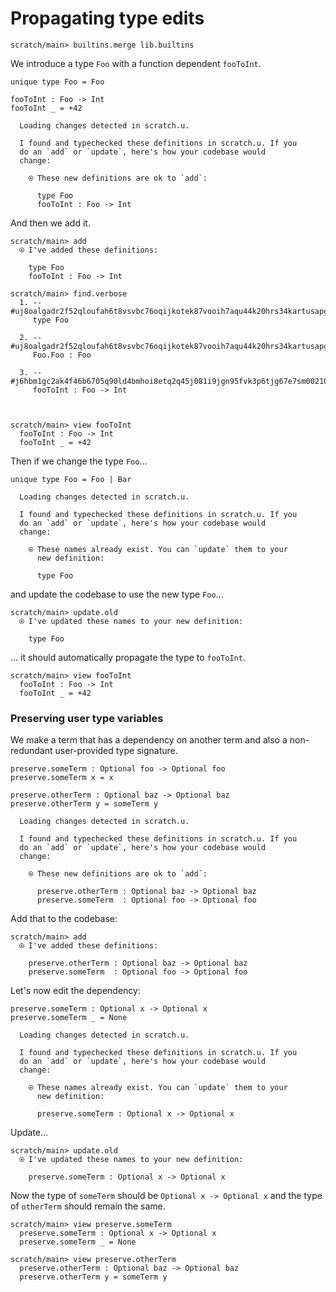 # Propagating type edits

``` ucm :hide
scratch/main> builtins.merge lib.builtins
```

We introduce a type `Foo` with a function dependent `fooToInt`.

``` unison
unique type Foo = Foo

fooToInt : Foo -> Int
fooToInt _ = +42
```

``` ucm :added-by-ucm
  Loading changes detected in scratch.u.

  I found and typechecked these definitions in scratch.u. If you
  do an `add` or `update`, here's how your codebase would
  change:
  
    ⍟ These new definitions are ok to `add`:
    
      type Foo
      fooToInt : Foo -> Int

```

And then we add it.

``` ucm
scratch/main> add
  ⍟ I've added these definitions:
  
    type Foo
    fooToInt : Foo -> Int

scratch/main> find.verbose
  1. -- #uj8oalgadr2f52qloufah6t8vsvbc76oqijkotek87vooih7aqu44k20hrs34kartusapghp4jmfv6g1409peklv3r6a527qpk52soo
     type Foo
     
  2. -- #uj8oalgadr2f52qloufah6t8vsvbc76oqijkotek87vooih7aqu44k20hrs34kartusapghp4jmfv6g1409peklv3r6a527qpk52soo#0
     Foo.Foo : Foo
     
  3. -- #j6hbm1gc2ak4f46b6705q90ld4bmhoi8etq2q45j081i9jgn95fvk3p6tjg67e7sm0021035i8qikmk4p6k845l5d00u26cos5731to
     fooToInt : Foo -> Int
     
  

scratch/main> view fooToInt
  fooToInt : Foo -> Int
  fooToInt _ = +42

```

Then if we change the type `Foo`...

``` unison
unique type Foo = Foo | Bar
```

``` ucm :added-by-ucm
  Loading changes detected in scratch.u.

  I found and typechecked these definitions in scratch.u. If you
  do an `add` or `update`, here's how your codebase would
  change:
  
    ⍟ These names already exist. You can `update` them to your
      new definition:
    
      type Foo

```

and update the codebase to use the new type `Foo`...

``` ucm
scratch/main> update.old
  ⍟ I've updated these names to your new definition:
  
    type Foo

```

... it should automatically propagate the type to `fooToInt`.

``` ucm
scratch/main> view fooToInt
  fooToInt : Foo -> Int
  fooToInt _ = +42

```

### Preserving user type variables

We make a term that has a dependency on another term and also a non-redundant
user-provided type signature.

``` unison
preserve.someTerm : Optional foo -> Optional foo
preserve.someTerm x = x

preserve.otherTerm : Optional baz -> Optional baz
preserve.otherTerm y = someTerm y
```

``` ucm :added-by-ucm
  Loading changes detected in scratch.u.

  I found and typechecked these definitions in scratch.u. If you
  do an `add` or `update`, here's how your codebase would
  change:
  
    ⍟ These new definitions are ok to `add`:
    
      preserve.otherTerm : Optional baz -> Optional baz
      preserve.someTerm  : Optional foo -> Optional foo

```

Add that to the codebase:

``` ucm
scratch/main> add
  ⍟ I've added these definitions:
  
    preserve.otherTerm : Optional baz -> Optional baz
    preserve.someTerm  : Optional foo -> Optional foo

```

Let's now edit the dependency:

``` unison
preserve.someTerm : Optional x -> Optional x
preserve.someTerm _ = None
```

``` ucm :added-by-ucm
  Loading changes detected in scratch.u.

  I found and typechecked these definitions in scratch.u. If you
  do an `add` or `update`, here's how your codebase would
  change:
  
    ⍟ These names already exist. You can `update` them to your
      new definition:
    
      preserve.someTerm : Optional x -> Optional x

```

Update...

``` ucm
scratch/main> update.old
  ⍟ I've updated these names to your new definition:
  
    preserve.someTerm : Optional x -> Optional x

```

Now the type of `someTerm` should be `Optional x -> Optional x` and the
type of `otherTerm` should remain the same.

``` ucm
scratch/main> view preserve.someTerm
  preserve.someTerm : Optional x -> Optional x
  preserve.someTerm _ = None

scratch/main> view preserve.otherTerm
  preserve.otherTerm : Optional baz -> Optional baz
  preserve.otherTerm y = someTerm y

```
